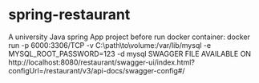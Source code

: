 # spring-restaurant
A university Java spring App project before run docker container:
docker run -p 6000:3306/TCP -v C:\path\to\volume:/var/lib/mysql -e MYSQL_ROOT_PASSWORD=123 -d mysql SWAGGER FILE
AVAILABLE ON
http://localhost:8080/restaurant/swagger-ui/index.html?configUrl=/restaurant/v3/api-docs/swagger-config#/